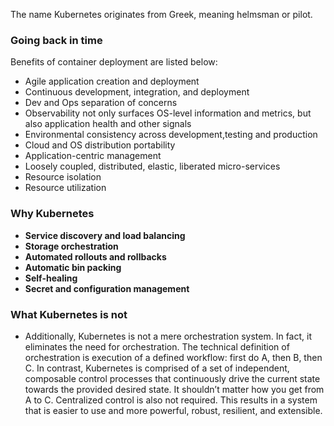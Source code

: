 The name Kubernetes originates from Greek, meaning helmsman or pilot.

### Going back in time

Benefits of container deployment are listed below:

- Agile application creation and deployment
- Continuous development, integration, and deployment
- Dev and Ops separation of concerns
- Observability not only surfaces OS-level information and metrics, but also application health and other signals
- Environmental consistency across development,testing and production
- Cloud and OS distribution portability
- Application-centric management
- Loosely coupled, distributed, elastic, liberated micro-services
- Resource isolation
- Resource utilization

### Why Kubernetes

- **Service discovery and load balancing**
- **Storage orchestration**
- **Automated rollouts and rollbacks**
- **Automatic bin packing**
- **Self-healing**
- **Secret and configuration management**

### What Kubernetes is not



- Additionally, Kubernetes is not a mere orchestration system. In fact, it eliminates the need for orchestration. The technical definition of orchestration is execution of a defined workflow: first do A, then B, then C. In contrast, Kubernetes is comprised of a set of independent, composable control processes that continuously drive the current state towards the provided desired state. It shouldn’t matter how you get from A to C. Centralized control is also not required. This results in a system that is easier to use and more powerful, robust, resilient, and extensible.